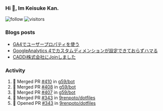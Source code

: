 ### Hi 👋, Im Keisuke Kan.

<!--
**9renpoto/9renpoto** is a ✨ _special_ ✨ repository because its `README.md` (this file) appears on your GitHub profile.

Here are some ideas to get you started:

- 🔭 I’m currently working on ...
- 🌱 I’m currently learning ...
- 👯 I’m looking to collaborate on ...
- 🤔 I’m looking for help with ...
- 💬 Ask me about ...
- 📫 How to reach me: ...
- 😄 Pronouns: ...
- ⚡ Fun fact: ...
-->

![follow](https://img.shields.io/github/followers/9renpoto?label=Follow&style=social)
![visitors](https://komarev.com/ghpvc/?username=9renpoto&label=Profile%20views&color=0e75b6&style=flat)

### Blogs posts

<!-- BLOG-POST-LIST:START -->
- [GA4でユーザープロパティを使う](https://9renpoto.dev/2021/02/21/google-analytics-4-user-properties/)
- [GoogleAnalytics 4でカスタムディメンションが設定できておらずハマる](https://9renpoto.dev/2021/02/13/google-analytics-4/)
- [CADDi株式会社にJoinしました](https://9renpoto.dev/2020/12/05/join/)
<!-- BLOG-POST-LIST:END -->

### Activity

<!--START_SECTION:activity-->
1. 🎉 Merged PR [#410](https://github.com/g59/bot/pull/410) in [g59/bot](https://github.com/g59/bot)
2. 🎉 Merged PR [#408](https://github.com/g59/bot/pull/408) in [g59/bot](https://github.com/g59/bot)
3. 🎉 Merged PR [#407](https://github.com/g59/bot/pull/407) in [g59/bot](https://github.com/g59/bot)
4. 🎉 Merged PR [#343](https://github.com/9renpoto/dotfiles/pull/343) in [9renpoto/dotfiles](https://github.com/9renpoto/dotfiles)
5. 💪 Opened PR [#343](https://github.com/9renpoto/dotfiles/pull/343) in [9renpoto/dotfiles](https://github.com/9renpoto/dotfiles)
<!--END_SECTION:activity-->

<!--START_SECTION:waka-->
<!--END_SECTION:waka-->